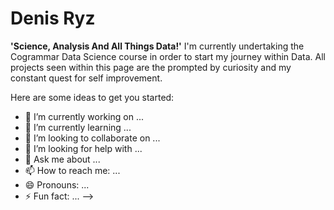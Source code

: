 # Denis Ryz

**'Science, Analysis And All Things Data!'**
I'm currently undertaking the Cogrammar Data Science course in order to start my journey within Data. All projects seen within this page are the prompted by curiosity and my constant quest for self improvement.


Here are some ideas to get you started:

- 🔭 I’m currently working on ...
- 🌱 I’m currently learning ...
- 👯 I’m looking to collaborate on ...
- 🤔 I’m looking for help with ...
- 💬 Ask me about ...
- 📫 How to reach me: ...
- 😄 Pronouns: ...
- ⚡ Fun fact: ...
-->
